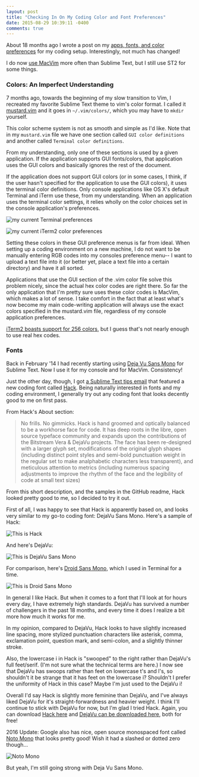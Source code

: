 ```yaml
---
layout: post
title: "Checking In On My Coding Color and Font Preferences"
date: 2015-08-29 10:39:11 -0400
comments: true
---
```


About 18 months ago I wrote a post on my [apps, fonts, and color preferences](http://sts10.github.io/2014/02/14/my-current-coding-setup.html) for my coding setup. Interestingly, not much has changed! 

I do now [use MacVim](http://sts10.github.io/2015/08/07/from-terminal-vim-to-mac-vim.html) more often than Sublime Text, but I still use ST2 for some things. 

### Colors: An Imperfect Understanding

7 months ago, towards the beginning of my slow transition to Vim, I recreated my favorite Sublime Text theme to vim's color format. I called it [mustard.vim](https://github.com/sts10/terminal_and_vim_settings/blob/master/mustard.vim) and it goes in `~/.vim/colors/`, which you may have to `mkdir` yourself. 

<!-- more --> 

This color scheme system is not as smooth and simple as I'd like. Note that in my `mustard.vim` file we have one section called `GUI color definitions` and another called `Terminal color definitions`. 

From my understanding, only one of these sections is used by a given application. If the application supports GUI fonts/colors, that application uses the GUI colors and basically ignores the rest of the document. 

If the application does not support GUI colors (or in some cases, I think, if the user hasn't specified for the application to use the GUI colors), it uses the terminal color definitions. Only console applications like OS X's default Terminal and iTerm use these, from my understanding. When an application uses the terminal color settings, it relies wholly on the color choices set in the console application's preferences. 

![my current Terminal preferences](http://i.imgur.com/FRNVXKE.png)

![my current iTerm2 color preferences](http://i.imgur.com/eHau3Dz.png)

Setting these colors in these GUI preference menus is far from ideal. When setting up a coding environment on a new machine, I do not want to be manually entering RGB codes into my consoles preference menu-- I want to upload a text file into it (or better yet, place a text file into a certain directory) and have it all sorted. 

Applications that use the GUI section of the .vim color file solve this problem nicely, since the actual hex color codes are right there. So far the only application that I'm pretty sure uses these color codes is MacVim, which makes a lot of sense. I take comfort in the fact that at least what's now become my main code-writing application will always use the exact colors specified in the mustard.vim file, regardless of my console application preferences. 

[iTerm2 boasts support for 256 colors](https://www.iterm2.com/features.html), but I guess that's not nearly enough to use real hex codes.

### Fonts

Back in February '14 I had recently starting using [Deja Vu Sans Mono](http://dejavu-fonts.org/wiki/Download) for Sublime Text. Now I use it for my console and for MacVim. Consistency! 

Just the other day, though, I got [a Sublime Text tips email](http://sublimetexttips.com/) that featured a new coding font called [Hack](https://github.com/chrissimpkins/Hack?__s=zqtsopr3dvarx5aep2ga). Being naturally interested in fonts and my coding environment, I generally try out any coding font that looks decently good to me on first pass. 

From Hack's About section: 

> No frills. No gimmicks. Hack is hand groomed and optically balanced to be a workhorse face for code.
> It has deep roots in the libre, open source typeface community and expands upon the contributions of the Bitstream Vera & DejaVu projects. The face has been re-designed with a larger glyph set, modifications of the original glyph shapes (including distinct point styles and semi-bold punctuation weight in the regular set to make analphabetic characters less transparent), and meticulous attention to metrics (including numerous spacing adjustments to improve the rhythm of the face and the legibility of code at small text sizes)

From this short description, and the samples in the GitHub readme, Hack looked pretty good to me, so I decided to try it out.

First of all, I was happy to see that Hack is apparently based on, and looks very similar to my go-to coding font: DejaVu Sans Mono. Here's a sample of Hack:

![This is Hack](https://raw.githubusercontent.com/chrissimpkins/codeface/master/images/hack.png)

And here's DejaVu:

![This is DejaVu Sans Mono](https://raw.githubusercontent.com/chrissimpkins/codeface/master/images/dejavu-sans-mono.png)

For comparison, here's [Droid Sans Mono](http://www.fontsquirrel.com/fonts/droid-sans-mono), which I used in Terminal for a time.

![This is Droid Sans Mono](https://raw.githubusercontent.com/chrissimpkins/codeface/master/images/droid-sans-mono.png)

In general I like Hack. But when it comes to a font that I'll look at for hours every day, I have extremely high standards. DejaVu has survived a number of challengers in the past 18 months, and every time it does I realize a bit more how much it works for me. 

In my opinion, compared to DejaVu, Hack looks to have slightly increased line spacing, more stylized punctuation characters like asterisk, comma, exclamation point, question mark, and semi-colon, and a slightly thinner stroke. 

Also, the lowercase i in Hack is "swooped" to the right rather than DejaVu's full feet/serif. (I'm not sure what the technical terms are here.) I now see that DejaVu has swoops rather than feet on lowercase t's and l's, so shouldn't it be strange that it has feet on the lowercase i? Shouldn't I prefer the uniformity of Hack in this case? Maybe I'm just used to the DejaVu i! 

Overall I'd say Hack is slightly more feminine than DejaVu, and I've always liked DejaVu for it's straight-forwardness and heavier weight. I think I'll continue to stick with DejaVu for now, but I'm glad I tried Hack. Again, you can download [Hack here](https://github.com/chrissimpkins/Hack?__s=zqtsopr3dvarx5aep2ga) and [DejaVu can be downloaded here](http://dejavu-fonts.org/wiki/Download), both for free!  

2016 Update: Google also has nice, open source monospaced font called [Noto Mono](https://www.google.com/get/noto/#mono-mono) that looks pretty good! Wish it had a slashed or dotted zero though...

![Noto Mono](https://noto-website.storage.googleapis.com/samples/mono-mono_en-Latn_400_normal.svg)

But yeah, I'm still going strong with Deja Vu Sans Mono.
